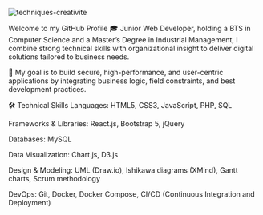 
![techniques-creativite](https://github.com/user-attachments/assets/20b8bf3d-71ce-4b24-9d49-0810c30580c0)

Welcome to my GitHub Profile
🎓 Junior Web Developer, holding a BTS in Computer Science and a Master’s Degree in Industrial Management, I combine strong technical skills with organizational insight to deliver digital solutions tailored to business needs.

🎯 My goal is to build secure, high-performance, and user-centric applications by integrating business logic, field constraints, and best development practices.

🛠️ Technical Skills
Languages: HTML5, CSS3, JavaScript, PHP, SQL

Frameworks & Libraries: React.js, Bootstrap 5, jQuery

Databases: MySQL

Data Visualization: Chart.js, D3.js

Design & Modeling: UML (Draw.io), Ishikawa diagrams (XMind), Gantt charts, Scrum methodology

DevOps: Git, Docker, Docker Compose, CI/CD (Continuous Integration and Deployment)




